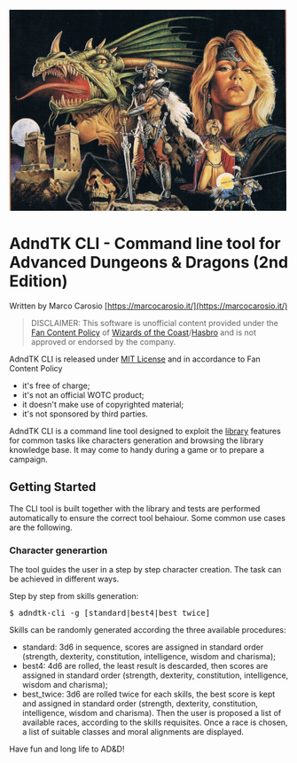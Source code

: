 ![AdndTK CLI](../images/charsheet.png)

AdndTK CLI - Command line tool for Advanced Dungeons & Dragons (2nd Edition)
=====================================================================

Written by Marco Carosio [https://marcocarosio.it/](https://marcocarosio.it/)

> DISCLAIMER: This software is unofficial content provided under the [Fan Content Policy](https://company.wizards.com/it/fancontentpolicy) of [Wizards of the Coast](https://company.wizards.com/)/[Hasbro](https://products.hasbro.com/it-it) and is not approved or endorsed by the company.

AdndTK CLI is released under [MIT License](LICENSE.md) and in accordance to Fan Content Policy
* it's free of charge;
* it's not an official WOTC product;
* it doesn't make use of copyrighted material;
* it's not sponsored by third parties.

AdndTK CLI is a command line tool designed to exploit the [library](../README.md) features for common tasks like characters generation and browsing the library knowledge base. It may come to handy during a game or to prepare a campaign.

## Getting Started
The CLI tool is built together with the library and tests are performed automatically to ensure the correct tool behaiour. Some common use cases are the following.

### Character generartion
The tool guides the user in a step by step character creation. The task can be achieved in different ways.

Step by step from skills generation:
<pre>
$ adndtk-cli -g [standard|best4|best_twice]
</pre>
Skills can be randomly generated according the three available procedures:
* standard: 3d6 in sequence, scores are assigned in standard order (strength, dexterity, constitution, intelligence, wisdom and charisma);
* best4: 4d6 are rolled, the least result is descarded, then scores are assigned in standard order (strength, dexterity, constitution, intelligence, wisdom and charisma);
* best_twice: 3d6 are rolled twice for each skills, the best score is kept and assigned in standard order (strength, dexterity, constitution, intelligence, wisdom and charisma).
Then the user is proposed a list of available races, according to the skills requisites. Once a race is chosen, a list of suitable classes and moral alignments are displayed.

Have fun and long life to AD&D!